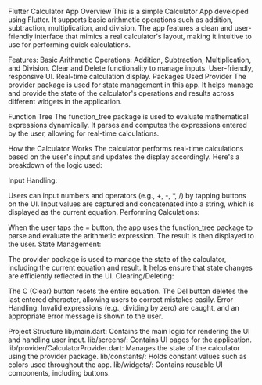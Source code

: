 Flutter Calculator App
Overview
This is a simple Calculator App developed using Flutter. It supports basic arithmetic operations such as addition, subtraction, multiplication, and division. The app features a clean and user-friendly interface that mimics a real calculator's layout, making it intuitive to use for performing quick calculations.

Features:
Basic Arithmetic Operations: Addition, Subtraction, Multiplication, and Division.
Clear and Delete functionality to manage inputs.
User-friendly, responsive UI.
Real-time calculation display.
Packages Used
Provider
The provider package is used for state management in this app. It helps manage and provide the state of the calculator's operations and results across different widgets in the application.

Function Tree
The function_tree package is used to evaluate mathematical expressions dynamically. It parses and computes the expressions entered by the user, allowing for real-time calculations.

How the Calculator Works
The calculator performs real-time calculations based on the user's input and updates the display accordingly. Here's a breakdown of the logic used:

Input Handling:

Users can input numbers and operators (e.g., +, -, *, /) by tapping buttons on the UI.
Input values are captured and concatenated into a string, which is displayed as the current equation.
Performing Calculations:

When the user taps the = button, the app uses the function_tree package to parse and evaluate the arithmetic expression.
The result is then displayed to the user.
State Management:

The provider package is used to manage the state of the calculator, including the current equation and result.
It helps ensure that state changes are efficiently reflected in the UI.
Clearing/Deleting:

The C (Clear) button resets the entire equation.
The Del button deletes the last entered character, allowing users to correct mistakes easily.
Error Handling:
Invalid expressions (e.g., dividing by zero) are caught, and an appropriate error message is shown to the user.

Project Structure
lib/main.dart: Contains the main logic for rendering the UI and handling user input.
lib/screens/: Contains UI pages for the application.
lib/provider/CalculatorProvider.dart: Manages the state of the calculator using the provider package.
lib/constants/: Holds constant values such as colors used throughout the app.
lib/widgets/: Contains reusable UI components, including buttons.
